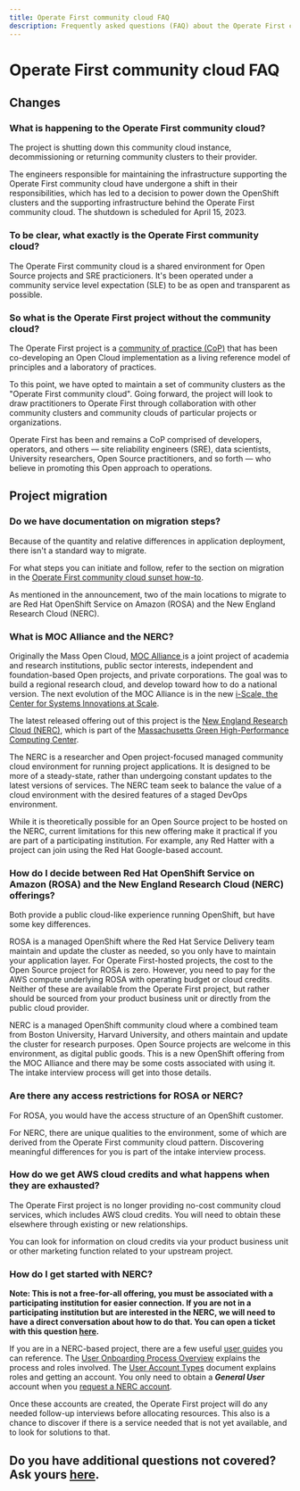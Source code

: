```yaml
---
title: Operate First community cloud FAQ
description: Frequently asked questions (FAQ) about the Operate First community cloud
---
```


# Operate First community cloud FAQ

## Changes

### What is happening to the Operate First community cloud?

The project is shutting down this community cloud instance, decommissioning or returning community clusters to their provider.

The engineers responsible for maintaining the infrastructure supporting the Operate First community cloud have undergone a shift in their responsibilities, which has led to a decision to power down the OpenShift clusters and the supporting infrastructure behind the Operate First community cloud.
The shutdown is scheduled for April 15, 2023. 

### To be clear, what exactly is the Operate First community cloud?

The Operate First community cloud is a shared environment for Open Source projects and SRE practicioners.
It's been operated under a community service level expectation (SLE) to be as open and transparent as possible.

### So what is the Operate First project without the community cloud?

The Operate First project is a [community of practice (CoP)](https://en.wikipedia.org/wiki/Community_of_practice) that has been co-developing an Open Cloud implementation as a living reference model of principles and a laboratory of practices.

To this point, we have opted to maintain a set of community clusters as the "Operate First community cloud".
Going forward, the project will look to draw practitioners to Operate First through collaboration with other community clusters and community clouds of particular projects or organizations.

Operate First has been and remains a CoP comprised of developers, operators, and others — site reliability engineers (SRE), data scientists, University researchers, Open Source practitioners, and so forth — who believe in promoting this Open approach to operations. 

## Project migration

### Do we have documentation on migration steps?

Because of the quantity and relative differences in application deployment, there isn't a standard way to migrate.

For what steps you can initiate and follow, refer to the section on migration in the [Operate First community cloud sunset how-to](community-cloud-sunset-how-to.md).

As mentioned in the announcement, two of the main locations to migrate to are Red Hat OpenShift Service on Amazon (ROSA) and the New England Research Cloud (NERC).

### What is MOC Alliance and the NERC?

Originally the Mass Open Cloud, [MOC Alliance ](https://massopen.cloud) is a joint project of academia and research institutions, public sector interests, independent and foundation-based Open projects, and private corporations.
The goal was to build a regional research cloud, and develop toward how to do a national version.
The next evolution of the MOC Alliance is in the new [i-Scale, the Center for Systems Innovations at Scale](https://i-scale.org).

The latest released offering out of this project is the [New England Research Cloud (NERC)](https://nerc.mghpcc.org/), which is part of the [Massachusetts Green High-Performance Computing Center](https://mghpcc.org).

The NERC is a researcher and Open project-focused managed community cloud environment for running project applications.
It is designed to be more of a steady-state, rather than undergoing constant updates to the latest versions of services.
The NERC team seek to balance the value of a cloud environment with the desired features of a staged DevOps environment.

While it is theoretically possible for an Open Source project to be hosted on the NERC, current limitations for this new offering make it practical if you are part of a participating institution.
For example, any Red Hatter with a project can join using the Red Hat Google-based account.


### How do I decide between Red Hat OpenShift Service on Amazon (ROSA) and the New England Research Cloud (NERC) offerings?

Both provide a public cloud-like experience running OpenShift, but have some key differences.

ROSA is a managed OpenShift where the Red Hat Service Delivery team maintain and update the cluster as needed, so you only have to maintain your application layer.
For Operate First-hosted projects, the cost to the Open Source project for ROSA is zero.
However, you need to pay for the AWS compute underlying ROSA with operating budget or cloud credits.
Neither of these are available from the Operate First project, but rather should be sourced from your product business unit or directly from the public cloud provider.

NERC is a managed OpenShift community cloud where a combined team from Boston University, Harvard University, and others maintain and update the cluster for research purposes.
Open Source projects are welcome in this environment, as digital public goods.
This is a new OpenShift offering from the MOC Alliance and there may be some costs associated with using it.
The intake interview process will get into those details.

### Are there any access restrictions for ROSA or NERC?

For ROSA, you would have the access structure of an OpenShift customer.

For NERC, there are unique qualities to the environment, some of which are derived from the Operate First community cloud pattern.
Discovering meaningful differences for you is part of the intake interview process.

### How do we get AWS cloud credits and what happens when they are exhausted?

The Operate First project is no longer providing no-cost community cloud services, which includes AWS cloud credits.
You will need to obtain these elsewhere through existing or new relationships.

You can look for information on cloud credits via your product business unit or other marketing function related to your upstream project.

### How do I get started with NERC?

**Note: This is not a free-for-all offering, you must be associated with a participating institution for easier connection.
If you are not in a participating institution but are interested in the NERC, we will need to have a direct conversation about how to do that.
You can open a ticket with this question [here](https://github.com/operate-first/community/issues/new).**

If you are in a NERC-based project, there are a few useful [user guides](https://nerc.mghpcc.org/user-guides/) you can reference.
The [User Onboarding Process Overview](https://nerc-project.github.io/nerc-docs/get-started/user-onboarding-on-NERC/) explains the process and roles involved.
The [User Account Types](https://nerc-project.github.io/nerc-docs/get-started/create-a-user-portal-account/) document explains roles and getting an account.
You only need to obtain a ***General User*** account when you [request a NERC account](https://regapp.mss.mghpcc.org/).  

Once these accounts are created, the Operate First project will do any needed follow-up interviews before allocating resources.
This also is a chance to discover if there is a service needed that is not yet available, and to look for solutions to that.

## Do you have additional questions not covered? Ask yours [here](https://github.com/operate-first/community/issues/new?assignees=quaid&labels=area%2Fcommunity%2C+kind%2Fdocumentation%2C+kind%2Fquestion&template=question-for-operate-first-community-cloud-faq.md&title=What+is+a+short+version+of+your+question%3F++%5Bquestion+for+FAQ%5D).
